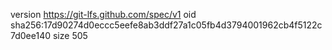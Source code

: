 version https://git-lfs.github.com/spec/v1
oid sha256:17d90274d0eccc5eefe8ab3ddf27a1c05fb4d3794001962cb4f5122c7d0ee140
size 505
